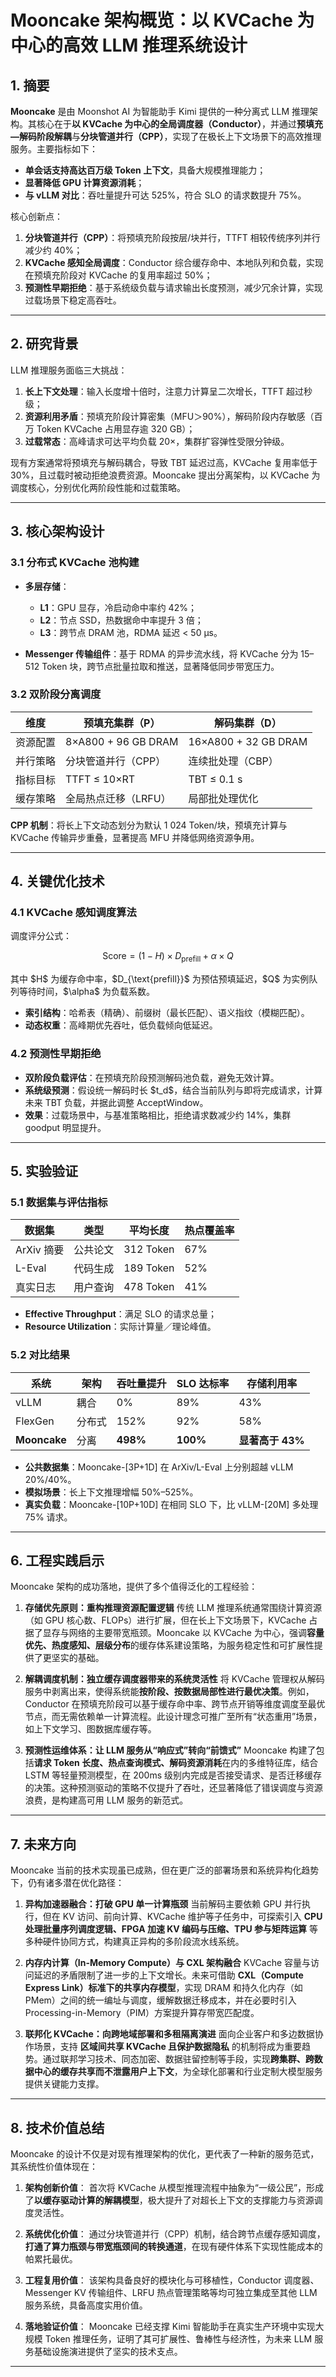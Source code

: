 # Mooncake 架构概览：以 KVCache 为中心的高效 LLM 推理系统设计

## 1. 摘要

**Mooncake** 是由 Moonshot AI 为智能助手 Kimi 提供的一种分离式 LLM 推理架构。其核心在于**以 KVCache 为中心的全局调度器（Conductor）**，并通过**预填充—解码阶段解耦**与**分块管道并行（CPP）**，实现了在极长上下文场景下的高效推理服务。主要指标如下：

* **单会话支持高达百万级 Token 上下文**，具备大规模推理能力；
* **显著降低 GPU 计算资源消耗**；
* **与 vLLM 对比**：吞吐量提升可达 525%，符合 SLO 的请求数提升 75%。

核心创新点：

1. **分块管道并行（CPP）**：将预填充阶段按层/块并行，TTFT 相较传统序列并行减少约 40%；
2. **KVCache 感知全局调度**：Conductor 综合缓存命中、本地队列和负载，实现在预填充阶段对 KVCache 的复用率超过 50%；
3. **预测性早期拒绝**：基于系统级负载与请求输出长度预测，减少冗余计算，实现过载场景下稳定高吞吐。

---

## 2. 研究背景

LLM 推理服务面临三大挑战：

1. **长上下文处理**：输入长度增十倍时，注意力计算呈二次增长，TTFT 超过秒级；
2. **资源利用矛盾**：预填充阶段计算密集（MFU＞90%），解码阶段内存敏感（百万 Token KVCache 占用显存逾 320 GB）；
3. **过载常态**：高峰请求可达平均负载 20×，集群扩容弹性受限分钟级。

现有方案通常将预填充与解码耦合，导致 TBT 延迟过高，KVCache 复用率低于 30%，且过载时被动拒绝浪费资源。Mooncake 提出分离架构，以 KVCache 为调度核心，分别优化两阶段性能和过载策略。

---

## 3. 核心架构设计

### 3.1 分布式 KVCache 池构建

* **多层存储**：

  * **L1**：GPU 显存，冷启动命中率约 42%；
  * **L2**：节点 SSD，热数据命中率提升 3 倍；
  * **L3**：跨节点 DRAM 池，RDMA 延迟 < 50 μs。
* **Messenger 传输组件**：基于 RDMA 的异步流水线，将 KVCache 分为 15–512 Token 块，跨节点批量拉取和推送，显著降低同步带宽压力。

### 3.2 双阶段分离调度

| 维度   | 预填充集群（P）            | 解码集群（D）              |
| ---- | ------------------- | -------------------- |
| 资源配置 | 8×A800 + 96 GB DRAM | 16×A800 + 32 GB DRAM |
| 并行策略 | 分块管道并行（CPP）         | 连续批处理（CBP）           |
| 指标目标 | TTFT ≤ 10×RT        | TBT ≤ 0.1 s          |
| 缓存策略 | 全局热点迁移（LRFU）        | 局部批处理优化              |

**CPP 机制**：将长上下文动态划分为默认 1 024 Token/块，预填充计算与 KVCache 传输异步重叠，显著提高 MFU 并降低网络资源争用。

---

## 4. 关键优化技术

### 4.1 KVCache 感知调度算法

调度评分公式：

$$
\text{Score} = (1 - H)\times D_{\text{prefill}} + \alpha \times Q
$$

其中 \$H\$ 为缓存命中率，\$D\_{\text{prefill}}\$ 为预估预填延迟，\$Q\$ 为实例队列等待时间，\$\alpha\$ 为负载系数。

* **索引结构**：哈希表（精确）、前缀树（最长匹配）、语义指纹（模糊匹配）。
* **动态权重**：高峰期优先吞吐，低负载倾向低延迟。

### 4.2 预测性早期拒绝

* **双阶段负载评估**：在预填充阶段预测解码池负载，避免无效计算。
* **系统级预测**：假设统一解码时长 \$t\_d\$，结合当前队列与即将完成请求，计算未来 TBT 负载，并据此调整 AcceptWindow。
* **效果**：过载场景中，与基准策略相比，拒绝请求数减少约 14%，集群 goodput 明显提升。

---

## 5. 实验验证

### 5.1 数据集与评估指标

| 数据集      | 类型   | 平均长度      | 热点覆盖率 |
| -------- | ---- | --------- | ----- |
| ArXiv 摘要 | 公共论文 | 312 Token | 67%   |
| L-Eval   | 代码生成 | 189 Token | 52%   |
| 真实日志     | 用户查询 | 478 Token | 41%   |

* **Effective Throughput**：满足 SLO 的请求总量；
* **Resource Utilization**：实际计算量／理论峰值。

### 5.2 对比结果

| 系统           | 架构  | 吞吐量提升    | SLO 达标率  | 存储利用率        |
| ------------ | --- | -------- | -------- | ------------ |
| vLLM         | 耦合  | 0%       | 89%      | 43%          |
| FlexGen      | 分布式 | 152%     | 92%      | 58%          |
| **Mooncake** | 分离  | **498%** | **100%** | **显著高于 43%** |

* **公共数据集**：Mooncake-\[3P+1D] 在 ArXiv/L-Eval 上分别超越 vLLM 20%/40%。
* **模拟场景**：长上下文推理增幅 50%–525%。
* **真实负载**：Mooncake-\[10P+10D] 在相同 SLO 下，比 vLLM-\[20M] 多处理 75% 请求。

---

## 6. 工程实践启示

Mooncake 架构的成功落地，提供了多个值得泛化的工程经验：

1. **存储优先原则：重构推理资源配置逻辑**
   传统 LLM 推理系统通常围绕计算资源（如 GPU 核心数、FLOPs）进行扩展，但在长上下文场景下，KVCache 占据了显存与网络的主要带宽瓶颈。Mooncake 以 KVCache 为中心，强调**容量优先、热度感知、层级分布**的缓存体系建设策略，为服务稳定性和可扩展性提供了更坚实的基础。

2. **解耦调度机制：独立缓存调度器带来的系统灵活性**
   将 KVCache 管理权从解码服务中剥离出来，使得系统能**按阶段、按数据局部性进行最优决策**。例如，Conductor 在预填充阶段可以基于缓存命中率、跨节点开销等维度调度至最优节点，而无需依赖单一计算流程。此设计理念可推广至所有“状态重用”场景，如上下文学习、图数据库缓存等。

3. **预测性运维体系：让 LLM 服务从“响应式”转向“前馈式”**
   Mooncake 构建了包括**请求 Token 长度、热点查询模式、解码资源消耗**在内的多维特征库，结合 LSTM 等轻量预测模型，在 200ms 级别内完成是否接受请求、是否迁移缓存的决策。这种预测驱动的策略不仅提升了吞吐，还显著降低了错误调度与资源浪费，是构建高可用 LLM 服务的新范式。

---

## 7. 未来方向

Mooncake 当前的技术实现虽已成熟，但在更广泛的部署场景和系统异构化趋势下，仍有诸多潜在优化路径：

1. **异构加速器融合：打破 GPU 单一计算瓶颈**
   当前解码主要依赖 GPU 并行执行，但在 KV 访问、前向计算、KVCache 维护等子任务中，可探索引入 **CPU 处理批量序列调度逻辑、FPGA 加速 KV 编码与压缩、TPU 参与矩阵运算** 等多种硬件协同方式，构建真正异构的多阶段流水线系统。

2. **内存内计算（In-Memory Compute）与 CXL 架构融合**
   KVCache 容量与访问延迟的矛盾限制了进一步的上下文增长。未来可借助 **CXL（Compute Express Link）标准下的共享内存模型**，实现 DRAM 和持久化内存（如 PMem）之间的统一编址与调度，缓解数据迁移成本，并在必要时引入 Processing-in-Memory（PIM）方案提升算存带宽匹配度。

3. **联邦化 KVCache：向跨地域部署和多租隔离演进**
   面向企业客户和多边数据协作场景，支持 **区域间共享 KVCache 且保护数据隐私** 的机制将成为重要趋势。通过联邦学习技术、同态加密、数据驻留控制等手段，实现**跨集群、跨数据中心的缓存共享而不泄露用户上下文**，为全球化部署和行业定制大模型服务提供关键能力支撑。

---

## 8. 技术价值总结

Mooncake 的设计不仅是对现有推理架构的优化，更代表了一种新的服务范式，其系统性价值体现在：

1. **架构创新价值**：
   首次将 KVCache 从模型推理流程中抽象为“一级公民”，形成了**以缓存驱动计算的解耦模型**，极大提升了对超长上下文的支撑能力与资源调度灵活性。

2. **系统优化价值**：
   通过分块管道并行（CPP）机制，结合跨节点缓存感知调度，**打通了算力瓶颈与带宽瓶颈间的转换通道**，在现有硬件体系下实现性能成本的帕累托最优。

3. **工程复用价值**：
   该架构具备良好的模块化与可移植性，Conductor 调度器、Messenger KV 传输组件、LRFU 热点管理策略等均可独立集成至其他 LLM 服务系统，具备高度实用价值。

4. **落地验证价值**：
   Mooncake 已经支撑 Kimi 智能助手在真实生产环境中实现大规模 Token 推理任务，证明了其可扩展性、鲁棒性与经济性，为未来 LLM 服务基础设施演进提供了坚实的技术支点。

---
